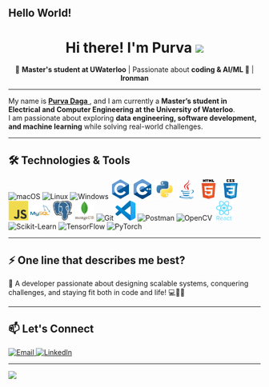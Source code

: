 ## Hello World!

<!--
**dagapurva3/dagapurva3** is a ✨ _special_ ✨ repository because its `README.md` (this file) appears on your GitHub profile.

Here are some ideas to get you started:

- 🔭 I’m currently working on ...
- 🌱 I’m currently learning ...
- 👯 I’m looking to collaborate on ...
- 🤔 I’m looking for help with ...
- 💬 Ask me about ...
- 📫 How to reach me: ...
- 😄 Pronouns: ...
- ⚡ Fun fact: ...
-->
 <!-- Replace this with your custom banner ![Header](https://via.placeholder.com/1000x250.png?text=Purva+Daga)-->

<div align="center">
   <h1>Hi there! I'm Purva <img src="https://media.giphy.com/media/hvRJCLFzcasrR4ia7z/giphy.gif" width="25px"> </h1>
   
   
  <!--  <img src="https://pronoun.cyou/x/y?subject=He&object=Him&height=20"> -->
  🚀 **Master's student at UWaterloo**  | Passionate about **coding & AI/ML 🌟** | **Ironman**
</div>

---

My name is <a href="https://dagapurva3-github-io.vercel.app/" target="_blank">**Purva Daga** </a>, and I am currently a **Master’s student in Electrical and Computer Engineering at the University of Waterloo**.  
I am passionate about exploring **data engineering, software development, and machine learning** while solving real-world challenges.  

---

## 🛠️ Technologies & Tools
<!--
![OS](https://img.shields.io/badge/OS-Linux-blue?logo=linux&logoColor=white)
![OS](https://img.shields.io/badge/OS-Windows-blue?logo=windows&logoColor=white)
![Code](https://img.shields.io/badge/Code-Python-blue?logo=python&logoColor=white)
![Code](https://img.shields.io/badge/Code-JavaScript-yellow?logo=javascript&logoColor=white)
![Code](https://img.shields.io/badge/Code-SQL-orange?logo=postgresql&logoColor=white)
![Code](https://img.shields.io/badge/Code-C++-blue?logo=cplusplus&logoColor=white)
![Tools](https://img.shields.io/badge/Tools-Docker-blue?logo=docker&logoColor=white)
![Tools](https://img.shields.io/badge/Tools-AWS-yellow?logo=amazonaws&logoColor=white)
-->

<p align="left"> 
  <!-- Operating Systems -->
  <img height="40" src="https://cdn.jsdelivr.net/gh/devicons/devicon/icons/apple/apple-original.svg" alt="macOS">
  <img height="40" src="https://upload.wikimedia.org/wikipedia/commons/a/af/Tux.png" alt="Linux">
  <img height="40" src="https://upload.wikimedia.org/wikipedia/commons/8/87/Windows_logo_-_2021.svg" alt="Windows">

  <!-- Programming Languages -->
  <img height="40" src="https://raw.githubusercontent.com/devicons/devicon/master/icons/c/c-original.svg" alt="C">
  <img height="40" src="https://raw.githubusercontent.com/devicons/devicon/master/icons/cplusplus/cplusplus-original.svg" alt="C++">
  <img height="40" src="https://raw.githubusercontent.com/devicons/devicon/master/icons/python/python-original.svg" alt="Python">
  <img height="40" src="https://raw.githubusercontent.com/devicons/devicon/master/icons/java/java-original.svg" alt="Java">
  <img height="40" src="https://raw.githubusercontent.com/devicons/devicon/master/icons/html5/html5-original-wordmark.svg" alt="HTML5">
  <img height="40" src="https://raw.githubusercontent.com/devicons/devicon/master/icons/css3/css3-original-wordmark.svg" alt="CSS3">
  <img height="40" src="https://raw.githubusercontent.com/devicons/devicon/master/icons/javascript/javascript-original.svg" alt="JavaScript">

  <!-- Databases -->
  <img height="40" src="https://raw.githubusercontent.com/devicons/devicon/master/icons/mysql/mysql-original-wordmark.svg" alt="MySQL">
  <img height="40" src="https://raw.githubusercontent.com/devicons/devicon/master/icons/postgresql/postgresql-original.svg" alt="PostgreSQL">
  <img height="40" src="https://raw.githubusercontent.com/devicons/devicon/master/icons/mongodb/mongodb-original-wordmark.svg" alt="MongoDB">

  <!-- Tools -->
  <img height="40" src="https://www.vectorlogo.zone/logos/git-scm/git-scm-icon.svg" alt="Git">
  <img height="40" src="https://raw.githubusercontent.com/devicons/devicon/master/icons/vscode/vscode-original.svg" alt="VSCode">
  <img height="40" src="https://www.vectorlogo.zone/logos/getpostman/getpostman-icon.svg" alt="Postman">

  <!-- Libraries and Frameworks -->
  <img height="40" src="https://www.vectorlogo.zone/logos/opencv/opencv-icon.svg" alt="OpenCV">
  <img height="40" src="https://raw.githubusercontent.com/devicons/devicon/master/icons/react/react-original-wordmark.svg" alt="React">
  <img height="40" src="https://upload.wikimedia.org/wikipedia/commons/0/05/Scikit_learn_logo_small.svg" alt="Scikit-Learn">
  <img height="40" src="https://www.vectorlogo.zone/logos/tensorflow/tensorflow-icon.svg" alt="TensorFlow">
  <img height="40" src="https://upload.wikimedia.org/wikipedia/commons/1/10/PyTorch_logo_icon.svg" alt="PyTorch">
</p>

---

## ⚡ One line that describes me best?
🚀 A developer passionate about designing scalable systems, conquering challenges, and staying fit both in code and life! 💻🏋️‍♂️

---

<!--## 🎯 My Interests

- Data engineering and optimization
- Exploring AI for social impact
- Building 3D and interactive web experiences
- Marathon running and cycling

--->

## 📫 Let's Connect
<!--
- **Email:** [p4daga@uwaterloo.ca](mailto:p4daga@uwaterloo.ca)  
- **LinkedIn:** [linkedin.com/in/purvadaga](https://linkedin.com/in/purvadaga)  
- **Portfolio:** [purvadaga.github.io](https://purvadaga.github.io)
-->
<p align="left">
  <a href="mailto:p4daga@uwaterloo.ca">
    <img height="30" src="https://img.icons8.com/fluency/48/000000/apple-mail.png" alt="Email"/>
  </a>
 
  <a href="https://linkedin.com/in/purvadaga" target="_blank">
    <img height="30" src="https://img.icons8.com/fluency/48/000000/linkedin.png" alt="LinkedIn"/>
  </a>
 
</p>

---

<!--## 🏆 Achievements

- Ironman 70.3 Finisher 🏅  
- Bar Raiser Award for Athena and Hermes Projects 🏗️  
- State-level Best Speaker Award 🎤  

--->

![](https://quotes-github-readme.vercel.app/api?type=horizontal&theme=radical)








<!--
# 💫 About Me:
My name is Purva Daga , and I am currently a Master’s student in Electrical and Computer Engineering at the University of Waterloo.<br>I am passionate about exploring data engineering, software development, and machine learning while solving real-world challenges.


# 💻 Tech Stack:
![Java](https://img.shields.io/badge/java-%23ED8B00.svg?style=for-the-badge&logo=openjdk&logoColor=white) ![JavaScript](https://img.shields.io/badge/javascript-%23323330.svg?style=for-the-badge&logo=javascript&logoColor=%23F7DF1E) ![C](https://img.shields.io/badge/c-%2300599C.svg?style=for-the-badge&logo=c&logoColor=white) ![C++](https://img.shields.io/badge/c++-%2300599C.svg?style=for-the-badge&logo=c%2B%2B&logoColor=white) ![Python](https://img.shields.io/badge/python-3670A0?style=for-the-badge&logo=python&logoColor=ffdd54) ![Bash Script](https://img.shields.io/badge/bash_script-%23121011.svg?style=for-the-badge&logo=gnu-bash&logoColor=white) ![Windows Terminal](https://img.shields.io/badge/Windows%20Terminal-%234D4D4D.svg?style=for-the-badge&logo=windows-terminal&logoColor=white) ![HTML5](https://img.shields.io/badge/html5-%23E34F26.svg?style=for-the-badge&logo=html5&logoColor=white) ![LaTeX](https://img.shields.io/badge/latex-%23008080.svg?style=for-the-badge&logo=latex&logoColor=white) ![CSS3](https://img.shields.io/badge/css3-%231572B6.svg?style=for-the-badge&logo=css3&logoColor=white) ![AWS](https://img.shields.io/badge/AWS-%23FF9900.svg?style=for-the-badge&logo=amazon-aws&logoColor=white) ![Apache Spark](https://img.shields.io/badge/Apache%20Spark-FDEE21?style=for-the-badge&logo=apachespark&logoColor=black) ![React](https://img.shields.io/badge/react-%2320232a.svg?style=for-the-badge&logo=react&logoColor=%2361DAFB) ![Spring](https://img.shields.io/badge/spring-%236DB33F.svg?style=for-the-badge&logo=spring&logoColor=white) ![Django](https://img.shields.io/badge/django-%23092E20.svg?style=for-the-badge&logo=django&logoColor=white) ![FastAPI](https://img.shields.io/badge/FastAPI-005571?style=for-the-badge&logo=fastapi) ![Flask](https://img.shields.io/badge/flask-%23000.svg?style=for-the-badge&logo=flask&logoColor=white) ![Apache](https://img.shields.io/badge/apache-%23D42029.svg?style=for-the-badge&logo=apache&logoColor=white) ![Jenkins](https://img.shields.io/badge/jenkins-%232C5263.svg?style=for-the-badge&logo=jenkins&logoColor=white) ![AmazonDynamoDB](https://img.shields.io/badge/Amazon%20DynamoDB-4053D6?style=for-the-badge&logo=Amazon%20DynamoDB&logoColor=white) ![Arango DB](https://img.shields.io/badge/ArangoDB-DDE072?style=for-the-badge&logo=arangodb&logoColor=white) ![MongoDB](https://img.shields.io/badge/MongoDB-%234ea94b.svg?style=for-the-badge&logo=mongodb&logoColor=white) ![MySQL](https://img.shields.io/badge/mysql-4479A1.svg?style=for-the-badge&logo=mysql&logoColor=white) ![Postgres](https://img.shields.io/badge/postgres-%23316192.svg?style=for-the-badge&logo=postgresql&logoColor=white) ![Keras](https://img.shields.io/badge/Keras-%23D00000.svg?style=for-the-badge&logo=Keras&logoColor=white) ![Matplotlib](https://img.shields.io/badge/Matplotlib-%23ffffff.svg?style=for-the-badge&logo=Matplotlib&logoColor=black) ![NumPy](https://img.shields.io/badge/numpy-%23013243.svg?style=for-the-badge&logo=numpy&logoColor=white) ![Pandas](https://img.shields.io/badge/pandas-%23150458.svg?style=for-the-badge&logo=pandas&logoColor=white) ![Plotly](https://img.shields.io/badge/Plotly-%233F4F75.svg?style=for-the-badge&logo=plotly&logoColor=white) ![PyTorch](https://img.shields.io/badge/PyTorch-%23EE4C2C.svg?style=for-the-badge&logo=PyTorch&logoColor=white) ![scikit-learn](https://img.shields.io/badge/scikit--learn-%23F7931E.svg?style=for-the-badge&logo=scikit-learn&logoColor=white) ![Scipy](https://img.shields.io/badge/SciPy-%230C55A5.svg?style=for-the-badge&logo=scipy&logoColor=%white) ![TensorFlow](https://img.shields.io/badge/TensorFlow-%23FF6F00.svg?style=for-the-badge&logo=TensorFlow&logoColor=white) ![GitLab CI](https://img.shields.io/badge/gitlab%20CI-%23181717.svg?style=for-the-badge&logo=gitlab&logoColor=white) ![Git](https://img.shields.io/badge/git-%23F05033.svg?style=for-the-badge&logo=git&logoColor=white) ![GitHub](https://img.shields.io/badge/github-%23121011.svg?style=for-the-badge&logo=github&logoColor=white) ![Bitbucket](https://img.shields.io/badge/bitbucket-%230047B3.svg?style=for-the-badge&logo=bitbucket&logoColor=white) ![Docker](https://img.shields.io/badge/docker-%230db7ed.svg?style=for-the-badge&logo=docker&logoColor=white) ![Postman](https://img.shields.io/badge/Postman-FF6C37?style=for-the-badge&logo=postman&logoColor=white)
# 📊 GitHub Stats:
![](https://github-readme-stats.vercel.app/api?username=dagapurva3&theme=dark&hide_border=false&include_all_commits=true&count_private=true)<br/>
![](https://github-readme-streak-stats.herokuapp.com/?user=dagapurva3&theme=dark&hide_border=false)<br/>
![](https://github-readme-stats.vercel.app/api/top-langs/?username=dagapurva3&theme=dark&hide_border=false&include_all_commits=true&count_private=true&layout=compact)

## 🏆 GitHub Trophies
![](https://github-profile-trophy.vercel.app/?username=dagapurva3&theme=radical&no-frame=false&no-bg=true&margin-w=4)

### ✍️ Random Dev Quote
![](https://quotes-github-readme.vercel.app/api?type=horizontal&theme=radical)

 -->

